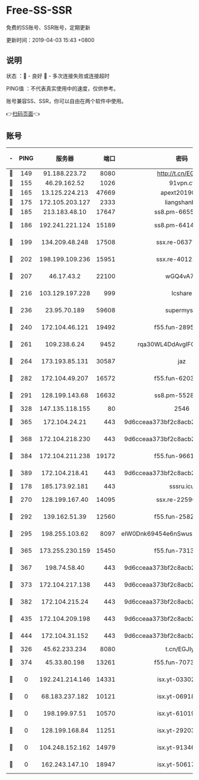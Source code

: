 # Free-SS-SSR

免费的SS账号、SSR账号，定期更新

更新时间：2019-04-03 15:43 +0800

## 说明

状态     ：🙂 - 良好 🙁 - 多次连接失败或连接超时

PING值   ：不代表真实使用中的速度，仅供参考。

账号兼容SS、SSR，你可以自由在两个软件中使用。

👉[扫码页面](https://liesauer.github.io/Free-SS-SSR/)👈

## 账号

|-|PING|服务器|端口|密码|加密方式|区域|
|:----:|:----:|:-----:|-----:|:----:|:----:|:----:|
|🙂|149|91.188.223.72|8080|http://t.cn/EGJIyrl|rc4-md5|RU|
|🙂|155|46.29.162.52|1026|91vpn.cf|rc4-md5|RU|
|🙂|165|13.125.224.213|47669|apext2019001|chacha20|KR|
|🙂|175|172.105.203.127|2333|liangshanbo|chacha20|JP|
|🙂|185|213.183.48.10|17647|ss8.pm-66557674|rc4-md5|RU|
|🙂|186|192.241.221.124|15189|ss8.pm-64148140|aes-256-cfb|US|
|🙂|199|134.209.48.248|17508|ssx.re-06377061|aes-256-cfb|US|
|🙂|202|198.199.109.236|15951|ssx.re-40122828|aes-256-cfb|US|
|🙂|207|46.17.43.2|22100|wGQ4vA7D|aes-256-gcm|RU|
|🙂|216|103.129.197.228|999|lcshare|aes-256-cfb|US|
|🙂|236|23.95.70.189|59608|supermyssr|chacha20-ietf|US|
|🙂|240|172.104.46.121|19492|f55.fun-28953423|aes-256-cfb|SG|
|🙂|261|109.238.6.24|9452|rqa30WL4DdAvgIFG6Fs3znzTa|aes-256-cfb|FR|
|🙂|264|173.193.85.131|30587|jaz|aes-256-cfb|US|
|🙂|282|172.104.49.207|16572|f55.fun-62039376|aes-256-cfb|SG|
|🙂|291|128.199.143.68|16632|ss8.pm-55286223|aes-256-cfb|SG|
|🙂|328|147.135.118.155|80|2546|chacha20|US|
|🙂|365|172.104.24.21|443|9d6cceaa373bf2c8acb22e60b6a58be6|aes-256-cfb|US|
|🙂|368|172.104.218.230|443|9d6cceaa373bf2c8acb22e60b6a58be6|aes-256-cfb|US|
|🙂|384|172.104.211.238|19172|f55.fun-96617780|aes-256-cfb|US|
|🙂|389|172.104.218.41|443|9d6cceaa373bf2c8acb22e60b6a58be6|aes-256-cfb|US|
|🙂|178|185.173.92.181|443|sssru.icu|rc4-md5|RU|
|🙂|270|128.199.167.40|14095|ssx.re-22596370|aes-256-cfb|SG|
|🙂|292|139.162.51.39|12560|f55.fun-25829930|aes-256-cfb|SG|
|🙂|295|198.255.103.62|8097|eIW0Dnk69454e6nSwuspv9DmS201tQ0D|aes-256-cfb|US|
|🙂|365|173.255.230.159|15450|f55.fun-73133420|aes-256-cfb|US|
|🙂|367|198.74.58.40|443|9d6cceaa373bf2c8acb22e60b6a58be6|aes-256-cfb|US|
|🙂|373|172.104.217.138|443|9d6cceaa373bf2c8acb22e60b6a58be6|aes-256-cfb|US|
|🙂|382|172.104.215.24|443|9d6cceaa373bf2c8acb22e60b6a58be6|aes-256-cfb|US|
|🙂|435|172.104.209.198|443|9d6cceaa373bf2c8acb22e60b6a58be6|aes-256-cfb|US|
|🙂|444|172.104.31.152|443|9d6cceaa373bf2c8acb22e60b6a58be6|aes-256-cfb|US|
|🙁|326|45.62.233.234|8080|t.cn/EGJIyrl|rc4-md5|CA|
|🙁|374|45.33.80.198|13261|f55.fun-70732084|aes-256-cfb|US|
|🙁|0|192.241.214.146|14331|isx.yt-03302114|aes-256-cfb|US|
|🙁|0|68.183.237.182|10121|isx.yt-06918011|aes-256-cfb|SG|
|🙁|0|198.199.97.51|10570|isx.yt-61019132|aes-256-cfb|US|
|🙁|0|128.199.168.84|11251|isx.yt-29203965|aes-256-cfb|SG|
|🙁|0|104.248.152.162|14979|isx.yt-91346300|aes-256-cfb|SG|
|🙁|0|162.243.147.10|18947|isx.yt-50617659|aes-256-cfb|US|
